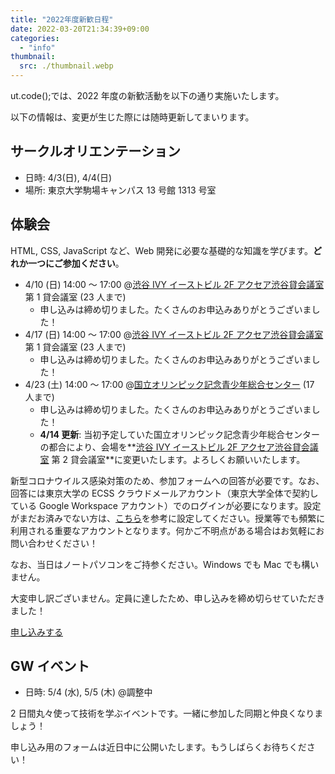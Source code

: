 ```yaml
---
title: "2022年度新歓日程"
date: 2022-03-20T21:34:39+09:00
categories:
  - "info"
thumbnail:
  src: ./thumbnail.webp
---
```


ut.code();では、2022 年度の新歓活動を以下の通り実施いたします。

以下の情報は、変更が生じた際には随時更新してまいります。

## サークルオリエンテーション

- 日時: 4/3(日), 4/4(日)
- 場所: 東京大学駒場キャンパス 13 号館 1313 号室

## 体験会

HTML, CSS, JavaScript など、Web 開発に必要な基礎的な知識を学びます。**どれか一つにご参加ください**。

- 4/10 (日) 14:00 ～ 17:00 @[渋谷 IVY イーストビル 2F アクセア渋谷貸会議室](https://goo.gl/maps/ViJMjJ41yrXF8hJr5) 第 1 貸会議室 (23 人まで)
  - 申し込みは締め切りました。たくさんのお申込みありがとうございました！
- 4/17 (日) 14:00 ～ 17:00 @[渋谷 IVY イーストビル 2F アクセア渋谷貸会議室](https://goo.gl/maps/ViJMjJ41yrXF8hJr5) 第 1 貸会議室 (23 人まで)
  - 申し込みは締め切りました。たくさんのお申込みありがとうございました！
- 4/23 (土) 14:00 ～ 17:00 @[国立オリンピック記念青少年総合センター](https://goo.gl/maps/WEsDr2EMFuR189Xw5) (17 人まで)
  - 申し込みは締め切りました。たくさんのお申込みありがとうございました！
  - **4/14 更新**: 当初予定していた国立オリンピック記念青少年総合センターの都合により、会場を**[渋谷 IVY イーストビル 2F アクセア渋谷貸会議室](https://goo.gl/maps/ViJMjJ41yrXF8hJr5) 第 2 貸会議室**に変更いたします。よろしくお願いいたします。

新型コロナウイルス感染対策のため、参加フォームへの回答が必要です。なお、回答には東京大学の ECSS クラウドメールアカウント（東京大学全体で契約している Google Workspace アカウント）でのログインが必要になります。設定がまだお済みでない方は、[こちら](https://www.ecc.u-tokyo.ac.jp/announcement/2016/04/01_2159.html)を参考に設定してください。授業等でも頻繁に利用される重要なアカウントとなります。何かご不明点がある場合はお気軽にお問い合わせください！

なお、当日はノートパソコンをご持参ください。Windows でも Mac でも構いません。

大変申し訳ございません。定員に達したため、申し込みを締め切らせていただきました！

[申し込みする](https://forms.gle/YzvXqUptUHeEXBhf8)

## GW イベント

- 日時: 5/4 (水), 5/5 (木) @調整中

2 日間丸々使って技術を学ぶイベントです。一緒に参加した同期と仲良くなりましょう！

申し込み用のフォームは近日中に公開いたします。もうしばらくお待ちください！
